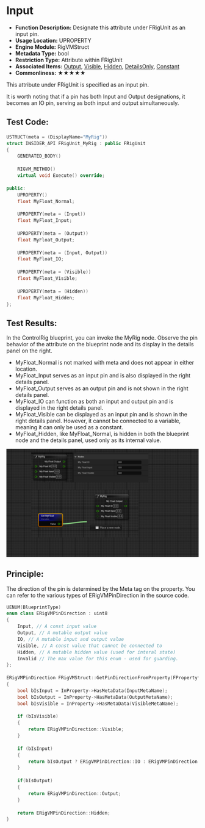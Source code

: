# Input

- **Function Description:** Designate this attribute under FRigUnit as an input pin.
- **Usage Location:** UPROPERTY
- **Engine Module:** RigVMStruct
- **Metadata Type:** bool
- **Restriction Type:** Attribute within FRigUnit
- **Associated Items:** [Output](../Output.md), [Visible](../Visible/Visible.md), [Hidden](../Hidden.md), [DetailsOnly](../DetailsOnly/DetailsOnly.md), [Constant](../Constant.md)
- **Commonliness:** ★★★★★

This attribute under FRigUnit is specified as an input pin.

It is worth noting that if a pin has both Input and Output designations, it becomes an IO pin, serving as both input and output simultaneously.

## Test Code:

```cpp
USTRUCT(meta = (DisplayName="MyRig"))
struct INSIDER_API FRigUnit_MyRig : public FRigUnit
{
	GENERATED_BODY()

	RIGVM_METHOD()
	virtual void Execute() override;

public:
	UPROPERTY()
	float MyFloat_Normal;

	UPROPERTY(meta = (Input))
	float MyFloat_Input;

	UPROPERTY(meta = (Output))
	float MyFloat_Output;

	UPROPERTY(meta = (Input, Output))
	float MyFloat_IO;

	UPROPERTY(meta = (Visible))
	float MyFloat_Visible;

	UPROPERTY(meta = (Hidden))
	float MyFloat_Hidden;
};
```

## Test Results:

In the ControlRig blueprint, you can invoke the MyRig node. Observe the pin behavior of the attribute on the blueprint node and its display in the details panel on the right.

- MyFloat_Normal is not marked with meta and does not appear in either location.
- MyFloat_Input serves as an input pin and is also displayed in the right details panel.
- MyFloat_Output serves as an output pin and is not shown in the right details panel.
- MyFloat_IO can function as both an input and output pin and is displayed in the right details panel.
- MyFloat_Visible can be displayed as an input pin and is shown in the right details panel. However, it cannot be connected to a variable, meaning it can only be used as a constant.
- MyFloat_Hidden, like MyFloat_Normal, is hidden in both the blueprint node and the details panel, used only as its internal value.

![Untitled](Untitled.png)

## Principle:

The direction of the pin is determined by the Meta tag on the property. You can refer to the various types of ERigVMPinDirection in the source code.

```cpp
UENUM(BlueprintType)
enum class ERigVMPinDirection : uint8
{
	Input, // A const input value
	Output, // A mutable output value
	IO, // A mutable input and output value
	Visible, // A const value that cannot be connected to
	Hidden, // A mutable hidden value (used for interal state)
	Invalid // The max value for this enum - used for guarding.
};

ERigVMPinDirection FRigVMStruct::GetPinDirectionFromProperty(FProperty* InProperty)
{
	bool bIsInput = InProperty->HasMetaData(InputMetaName);
	bool bIsOutput = InProperty->HasMetaData(OutputMetaName);
	bool bIsVisible = InProperty->HasMetaData(VisibleMetaName);

	if (bIsVisible)
	{
		return ERigVMPinDirection::Visible;
	}

	if (bIsInput)
	{
		return bIsOutput ? ERigVMPinDirection::IO : ERigVMPinDirection::Input;
	}

	if(bIsOutput)
	{
		return ERigVMPinDirection::Output;
	}

	return ERigVMPinDirection::Hidden;
}
```